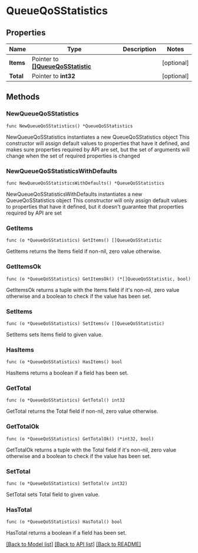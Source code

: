 # QueueQoSStatistics

## Properties

Name | Type | Description | Notes
------------ | ------------- | ------------- | -------------
**Items** | Pointer to [**[]QueueQoSStatistic**](QueueQoSStatistic.md) |  | [optional]
**Total** | Pointer to **int32** |  | [optional]

## Methods

### NewQueueQoSStatistics

`func NewQueueQoSStatistics() *QueueQoSStatistics`

NewQueueQoSStatistics instantiates a new QueueQoSStatistics object
This constructor will assign default values to properties that have it defined,
and makes sure properties required by API are set, but the set of arguments
will change when the set of required properties is changed

### NewQueueQoSStatisticsWithDefaults

`func NewQueueQoSStatisticsWithDefaults() *QueueQoSStatistics`

NewQueueQoSStatisticsWithDefaults instantiates a new QueueQoSStatistics object
This constructor will only assign default values to properties that have it defined,
but it doesn't guarantee that properties required by API are set

### GetItems

`func (o *QueueQoSStatistics) GetItems() []QueueQoSStatistic`

GetItems returns the Items field if non-nil, zero value otherwise.

### GetItemsOk

`func (o *QueueQoSStatistics) GetItemsOk() (*[]QueueQoSStatistic, bool)`

GetItemsOk returns a tuple with the Items field if it's non-nil, zero value otherwise
and a boolean to check if the value has been set.

### SetItems

`func (o *QueueQoSStatistics) SetItems(v []QueueQoSStatistic)`

SetItems sets Items field to given value.

### HasItems

`func (o *QueueQoSStatistics) HasItems() bool`

HasItems returns a boolean if a field has been set.

### GetTotal

`func (o *QueueQoSStatistics) GetTotal() int32`

GetTotal returns the Total field if non-nil, zero value otherwise.

### GetTotalOk

`func (o *QueueQoSStatistics) GetTotalOk() (*int32, bool)`

GetTotalOk returns a tuple with the Total field if it's non-nil, zero value otherwise
and a boolean to check if the value has been set.

### SetTotal

`func (o *QueueQoSStatistics) SetTotal(v int32)`

SetTotal sets Total field to given value.

### HasTotal

`func (o *QueueQoSStatistics) HasTotal() bool`

HasTotal returns a boolean if a field has been set.

[[Back to Model list]](../README.md#documentation-for-models) [[Back to API list]](../README.md#documentation-for-api-endpoints) [[Back to README]](../README.md)
